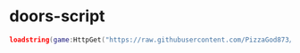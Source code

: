 # doors-script   
```lua
loadstring(game:HttpGet("https://raw.githubusercontent.com/PizzaGod873/doors-script/main/main.lua"))()
```
